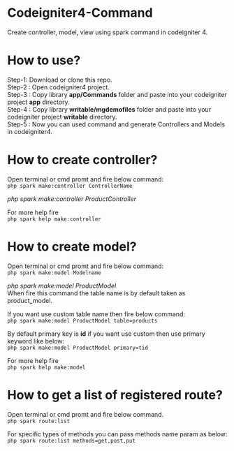 # Codeigniter4-Command
Create controller, model, view using spark command in codeigniter 4.

# How to use?
Step-1: Download or clone this repo.<br/>
Step-2 : Open codeigniter4 project.<br/>
Step-3 : Copy library <b>app/Commands</b> folder and paste into your codeigniter project <b>app</b> directory.<br/>
Step-4 : Copy library <b>writable/mgdemofiles</b> folder and paste into your codeigniter project <b>writable</b> directory.<br/>
Step-5 : Now you can used command and generate Controllers and Models in codeigniter4.<br/>

# How to create controller?
Open terminal or cmd promt and fire below command:<br/>
`php spark make:controller ControllerName`

*php spark make:controller ProductController*

For more help fire<br/>
`php spark help make:controller`

# How to create model?
Open terminal or cmd promt and fire below command:<br/>
`php spark make:model Modelname`

*php spark make:model ProductModel*<br>
When fire this command the table name is by default taken as product_model.

If you want use custom table name then fire below command:<br/>
`php spark make:model ProductModel table=products`

By default primary key is <b>id</b> if you want use custom then use primary keyword like below:<br/>
`php spark make:model ProductModel primary=tid`

For more help fire<br/>
`php spark help make:model`

# How to get a list of registered route?
Open terminal or cmd promt and fire below command.<br/>
`php spark route:list`

For specific types of methods you can pass methods name param as below:<br/>
`php spark route:list methods=get,post,put`
